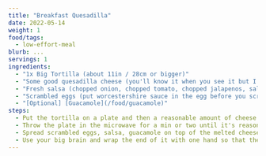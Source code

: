 ```yaml
---
title: "Breakfast Quesadilla"
date: 2022-05-14
weight: 1
food/tags:
  - low-effort-meal
blurb: ...
servings: 1
ingredients:
  - "1x Big Tortilla (about 11in / 28cm or bigger)"
  - "Some good quesadilla cheese (you'll know it when you see it but I recommend marble cheddar)"
  - "Fresh salsa (chopped onion, chopped tomato, chopped jalapenos, salt, mix it all up then add some olive oil then mix it all up again)"
  - "Scrambled eggs (put worcestershire sauce in the egg before you scramble them)"
  - "[Optional] [Guacamole](/food/guacamole)"
steps:
  - Put the tortilla on a plate and then a reasonable amount of cheese in the middle of it.
  - Throw the plate in the microwave for a min or two until it's reasonably melted.
  - Spread scrambled eggs, salsa, guacamole on top of the melted cheese.
  - Use your big brain and wrap the end of it with one hand so that the insides don't fall out of the tortilla while you eat it from the other side.
---
```



